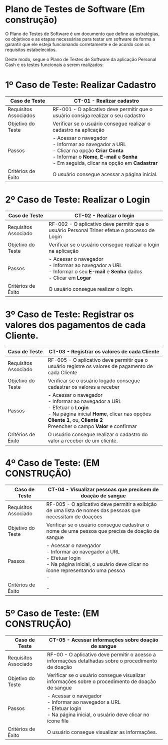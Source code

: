 # Plano de Testes de Software (Em construção)

O  Plano de Testes de Software é um documento que define as estratégias, os objetivos e as etapas necessárias para testar um software de forma a garantir que ele esteja funcionando corretamente e de acordo com os requisitos estabelecidos.

Deste modo, segue o Plano de Testes de Software da aplicação Personal Cash e os testes funcionais a serem realizados:

# 1º Caso de Teste: Realizar Cadastro

| Caso de Teste | CT-01 - Realizar cadastro |
|---------------|-----------------------------|
| Requisitos Associados | RF-001 - O aplicativo deve permitir que o usuário consiga realizar o seu cadastro |
| Objetivo do Teste | Verificar se o usuário consegue realizar o cadastro na aplicação |
| Passos | - Acessar o navegador <br> - Informar ao navegador a URL <br> - Clicar na opção **Criar Conta** <br> - Informar o **Nome**, **E-mail** e **Senha** <br> - Em seguida, clicar na opção em **Cadastrar** |
| Critérios de Êxito | O usuário consegue acessar a página inicial. |

# 2º Caso de Teste: Realizar o Login

| Caso de Teste | CT-02 - Realizar o login |
|---------------|---------------------------------|
| Requisitos Associado | RF-002 - O aplicativo deve permitir que o usuário Personal Triner efetue o processo de Login |
| Objetivo do Teste | Verificar se o usuário consegue realizar o login na aplicação |
| Passos | - Acessar o navegador <br> - Informar ao navegador a URL <br> - Informar o seu **E-mail** e **Senha** dados <br> - Clicar em **Logar** |
| Critérios de Êxito | O usuário consegue realizar o login. | 

# 3º Caso de Teste: Registrar os valores dos pagamentos de cada Cliente.

| Caso de Teste | CT-03 - Registrar os valores de cada Cliente |
|------------------|-----------------------------------------|
| Requisitos Associado | RF-005 - O aplicativo deve permitir que o usuário registre os valores de pagamento de cada Cliente |
| Objetivo do Teste | Verificar se o usuário logado consegue cadastrar os valores a receber |
| Passos | - Acessar o navegador <br> - Informar ao navegador a URL <br> - Efetuar o **Login** <br> - Na página inicial **Home**, clicar nas opções **Cliente 1**, ou, **Cliente 2** <br> Preencher o campo **Valor** e confirmar |
| Critérios de Êxito | O usuário consegue realizar o cadastro do valor a receber de um cliente. |

# 4º Caso de Teste:  (EM CONSTRUÇÃO)

| Caso de Teste | CT-04 - Visualizar pessoas que precisem de doação de sangue |
|------------------|-----------------------------------------|
| Requisitos Associado | RF-005 - O aplicativo deve permitir a exibição de uma lista de nomes das pessoas que necessitam de doações |
| Objetivo do Teste | Verificar se o usuário consegue cadastrar o nome de uma pessoa que precisa de doação de sangue |
| Passos | - Acessar o navegador <br> - Informar ao navegador a URL <br> - Efetuar login <br> - Na página inicial, o usuário deve clicar no ícone representando uma pessoa <br> - |
| Critérios de Êxito | - |

# 5º Caso de Teste: (EM CONSTRUÇÃO)

| Caso de Teste | CT-05 - Acessar informações sobre doação de sangue |
|------------------|-----------------------------------------|
| Requisitos Associado | RF-00 - O aplicativo deve permitir o acesso a informações detalhadas sobre o procedimento de doação |
| Objetivo do Teste | Verificar se o usuário consegue visualizar informações sobre o procedimento de doação de sangue |
| Passos | - Acessar o navegador <br> - Informar ao navegador a URL <br> - Efetuar login <br> - Na página inicial, o usuário deve clicar no ícone file <br> |
| Critérios de Êxito | O usuário consegue visualizar as informações. |
